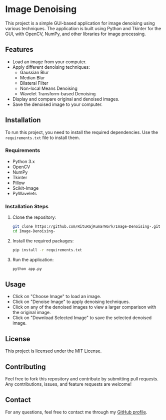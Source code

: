 # Image Denoising

This project is a simple GUI-based application for image denoising using various techniques. The application is built using Python and Tkinter for the GUI, with OpenCV, NumPy, and other libraries for image processing.

## Features

- Load an image from your computer.
- Apply different denoising techniques:
  - Gaussian Blur
  - Median Blur
  - Bilateral Filter
  - Non-local Means Denoising
  - Wavelet Transform-based Denoising
- Display and compare original and denoised images.
- Save the denoised image to your computer.

## Installation

To run this project, you need to install the required dependencies. Use the `requirements.txt` file to install them.

### Requirements

- Python 3.x
- OpenCV
- NumPy
- Tkinter
- Pillow
- Scikit-Image
- PyWavelets

### Installation Steps

1. Clone the repository:
    ```sh
    git clone https://github.com/RituRajKumarWork/Image-Denoising-.git
    cd Image-Denoising-
    ```

2. Install the required packages:
    ```sh
    pip install -r requirements.txt
    ```

3. Run the application:
    ```sh
    python app.py
    ```

## Usage

- Click on "Choose Image" to load an image.
- Click on "Denoise Image" to apply denoising techniques.
- Click on any of the denoised images to view a larger comparison with the original image.
- Click on "Download Selected Image" to save the selected denoised image.

## License

This project is licensed under the MIT License.

## Contributing

Feel free to fork this repository and contribute by submitting pull requests. Any contributions, issues, and feature requests are welcome!

## Contact

For any questions, feel free to contact me through my [GitHub profile](https://github.com/RituRajKumarWork).
